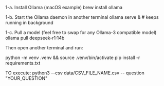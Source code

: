 
1-a.  Install Ollama (macOS example)
brew install ollama

1-b.  Start the Ollama daemon in another terminal
ollama serve &              # keeps running in background

1-c.  Pull a model (feel free to swap for any Ollama-3 compatible model)
ollama pull deepseek-r1:14b


Then open another terminal and run: 

python -m venv .venv && source .venv/bin/activate
pip install -r requirements.txt

TO execute: 
python3 --csv data/CSV_FILE_NAME.csv -- question "YOUR_QUESTION"



